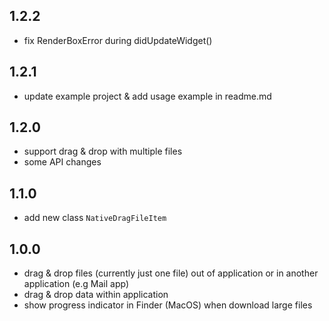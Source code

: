 ## 1.2.2

* fix RenderBoxError during didUpdateWidget()

## 1.2.1

* update example project & add usage example in readme.md

## 1.2.0

* support drag & drop with multiple files
* some API changes

## 1.1.0

* add new class `NativeDragFileItem`

## 1.0.0

* drag & drop files (currently just one file) out of application or in another application (e.g Mail app)
* drag & drop data within application
* show progress indicator in Finder (MacOS) when download large files

